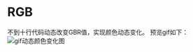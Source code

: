 # RGB
不到十行代码动态改变GBR值，实现颜色动态变化。
预览gif如下：  
![gif动态颜色变化图](http://7xk67j.com1.z0.glb.clouddn.com/iOSRGB.gif)
